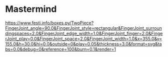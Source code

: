 # Mastermind

https://www.festi.info/boxes.py/TwoPiece?FingerJoint_angle=90.0&FingerJoint_style=rectangular&FingerJoint_surroundingspaces=2.0&FingerJoint_edge_width=1.0&FingerJoint_finger=2.0&FingerJoint_play=0.0&FingerJoint_space=2.0&FingerJoint_width=1.0&x=355.0&y=155.0&h=30.0&hi=0.0&outside=0&play=0.05&thickness=3.0&format=svg&tabs=0.0&debug=0&reference=100&burn=0.1&render=1